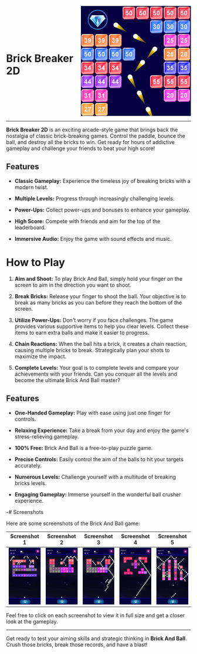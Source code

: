 <div style="display: flex; align-items: center; justify-content: space-between;">
  <h1>Brick Breaker 2D</h1>
  <img src="3.png" alt="Gameplay Screenshot" width="300">
</div>

---

**Brick Breaker 2D** is an exciting arcade-style game that brings back the nostalgia of classic brick-breaking games. Control the paddle, bounce the ball, and destroy all the bricks to win. Get ready for hours of addictive gameplay and challenge your friends to beat your high score!


## Features

- **Classic Gameplay:** Experience the timeless joy of breaking bricks with a modern twist.

- **Multiple Levels:** Progress through increasingly challenging levels.

- **Power-Ups:** Collect power-ups and bonuses to enhance your gameplay.

- **High Score:** Compete with friends and aim for the top of the leaderboard.

- **Immersive Audio:** Enjoy the game with sound effects and music.
  
# How to Play

1. **Aim and Shoot:** To play Brick And Ball, simply hold your finger on the screen to aim in the direction you want to shoot.

2. **Break Bricks:** Release your finger to shoot the ball. Your objective is to break as many bricks as you can before they reach the bottom of the screen.

3. **Utilize Power-Ups:** Don't worry if you face challenges. The game provides various supportive items to help you clear levels. Collect these items to earn extra balls and make it easier to progress.

4. **Chain Reactions:** When the ball hits a brick, it creates a chain reaction, causing multiple bricks to break. Strategically plan your shots to maximize the impact.

5. **Complete Levels:** Your goal is to complete levels and compare your achievements with your friends. Can you conquer all the levels and become the ultimate Brick And Ball master?

## Features

- **One-Handed Gameplay:** Play with ease using just one finger for controls.

- **Relaxing Experience:** Take a break from your day and enjoy the game's stress-relieving gameplay.

- **100% Free:** Brick And Ball is a free-to-play puzzle game.

- **Precise Controls:** Easily control the aim of the balls to hit your targets accurately.

- **Numerous Levels:** Challenge yourself with a multitude of breaking bricks levels.

- **Engaging Gameplay:** Immerse yourself in the wonderful ball crusher experience.

-# Screenshots

Here are some screenshots of the Brick And Ball game:

| Screenshot 1 | Screenshot 2 | Screenshot 3 | Screenshot 4 | Screenshot 5 |
|:-------------:|:-------------:|:-------------:|:-------------:|:-------------:|
| ![Screenshot 1](s1.png) | ![Screenshot 2](s2.png) | ![Screenshot 3](s3.png) | ![Screenshot 4](s4.png) | ![Screenshot 5](s5.png) |

Feel free to click on each screenshot to view it in full size and get a closer look at the gameplay.



---

Get ready to test your aiming skills and strategic thinking in **Brick And Ball**. Crush those bricks, break those records, and have a blast!
